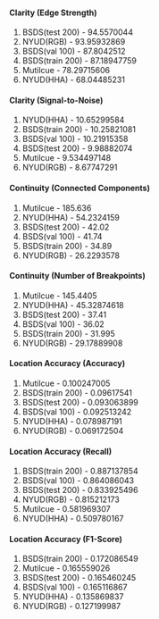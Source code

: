 #### Clarity (Edge Strength)
1. BSDS(test 200) - 94.5570044
2. NYUD(RGB) - 93.95932869
3. BSDS(val 100) - 87.8042512
4. BSDS(train 200) - 87.18947759
5. Mutilcue - 78.29715606
6. NYUD(HHA) - 68.04485231

#### Clarity (Signal-to-Noise)
1. NYUD(HHA) - 10.65299584
2. BSDS(train 200) - 10.25821081
3. BSDS(val 100) - 10.21915358
4. BSDS(test 200) - 9.98882074
5. Mutilcue - 9.534497148
6. NYUD(RGB) - 8.67747291

#### Continuity (Connected Components)
1. Mutilcue - 185.636
2. NYUD(HHA) - 54.2324159
3. BSDS(test 200) - 42.02
4. BSDS(val 100) - 41.74
5. BSDS(train 200) - 34.89
6. NYUD(RGB) - 26.2293578

#### Continuity (Number of Breakpoints)
1. Mutilcue - 145.4405
2. NYUD(HHA) - 45.32874618
3. BSDS(test 200) - 37.41
4. BSDS(val 100) - 36.02
5. BSDS(train 200) - 31.995
6. NYUD(RGB) - 29.17889908

#### Location Accuracy (Accuracy)
1. Mutilcue - 0.100247005
2. BSDS(train 200) - 0.09617541
3. BSDS(test 200) - 0.093063899
4. BSDS(val 100) - 0.092513242
5. NYUD(HHA) - 0.078987191
6. NYUD(RGB) - 0.069172504

#### Location Accuracy (Recall)
1. BSDS(train 200) - 0.887137854
2. BSDS(val 100) - 0.864086043
3. BSDS(test 200) - 0.833925496
4. NYUD(RGB) - 0.815212173
5. Mutilcue - 0.581969307
6. NYUD(HHA) - 0.509780167

#### Location Accuracy (F1-Score)
1. BSDS(train 200) - 0.172086549
2. Mutilcue - 0.165559026
3. BSDS(test 200) - 0.165460245
4. BSDS(val 100) - 0.165116867
5. NYUD(HHA) - 0.135869837
6. NYUD(RGB) - 0.127199987
